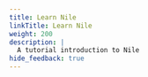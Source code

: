```yaml
---
title: Learn Nile
linkTitle: Learn Nile
weight: 200
description: |
  A tutorial introduction to Nile
hide_feedback: true
---
```

